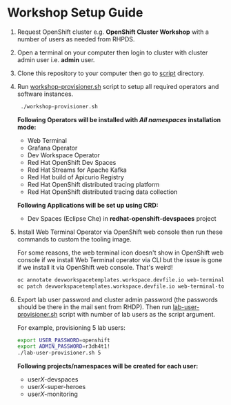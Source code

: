 # Workshop Setup Guide

1. Request OpenShift cluster e.g. **OpenShift Cluster Workshop** with a number of users as needed from RHPDS.

2. Open a terminal on your computer then login to cluster with cluster admin user i.e. **admin** user.

3. Clone this repository to your computer then go to [script](script/) directory.

4. Run [workshop-provisioner.sh](script/workshop-provisioner.sh) script to setup all required operators and software instances.

   ```sh
    ./workshop-provisioner.sh
   ```

   **Following Operators will be installed with *All namespaces* installation mode:**

   * Web Terminal
   * Grafana Operator
   * Dev Workspace Operator
   * Red Hat OpenShift Dev Spaces
   * Red Hat Streams for Apache Kafka
   * Red Hat build of Apicurio Registry
   * Red Hat OpenShift distributed tracing platform
   * Red Hat OpenShift distributed tracing data collection

   **Following Applications will be set up using CRD:**

   * Dev Spaces (Eclipse Che) in **redhat-openshift-devspaces** project

5. Install Web Terminal Operator via OpenShift web console then run these commands to custom the tooling image.

   For some reasons, the web terminal icon doesn't show in OpenShift web console if we install Web Terminal operator via CLI but the issue is gone if we install it via OpenShift web console. That's weird!

   ```sh
   oc annotate devworkspacetemplates.workspace.devfile.io web-terminal-tooling 'web-terminal.redhat.com/unmanaged-state=true' -n openshift-operators
   oc patch devworkspacetemplates.workspace.devfile.io web-terminal-tooling --type=merge --patch-file=../manifest/web-terminal-tooling.json -n openshift-operators
   ```

6. Export lab user password and cluster admin password (the passwords should be there in the mail sent from RHDP). Then run [lab-user-provisioner.sh](script/lab-user-provisioner.sh) script with number of lab users as the script argument.

   For example, provisioning 5 lab users:

   ```sh
   export USER_PASSWORD=openshift
   export ADMIN_PASSWORD=r3dh4t1!
   ./lab-user-provisioner.sh 5
   ```

   **Following projects/namespaces will be created for each user:**
   * user*X*-devspaces
   * user*X*-super-heroes
   * user*X*-monitoring
